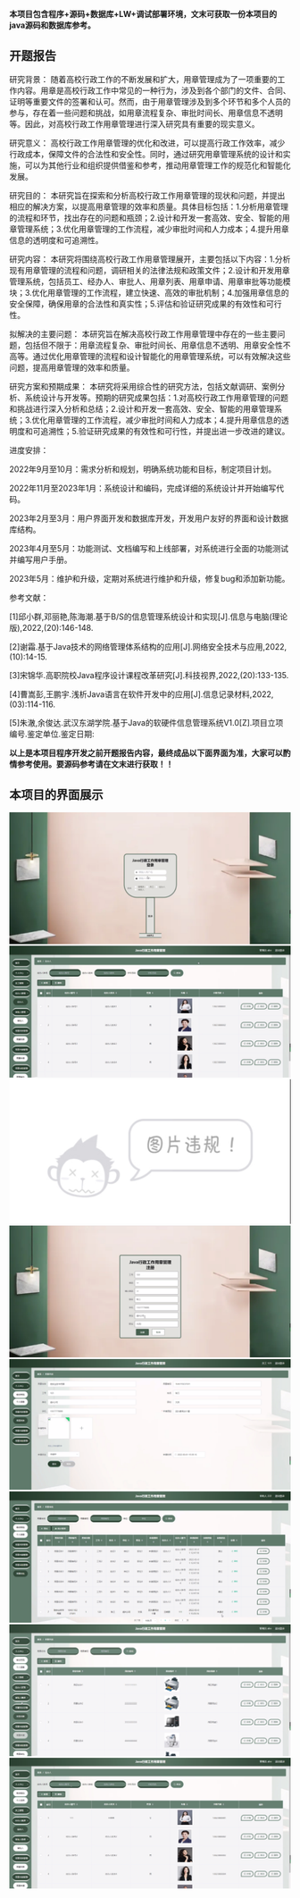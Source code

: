 ****本项目包含程序+源码+数据库+LW+调试部署环境，文末可获取一份本项目的java源码和数据库参考。****

## ******开题报告******

研究背景：
随着高校行政工作的不断发展和扩大，用章管理成为了一项重要的工作内容。用章是高校行政工作中常见的一种行为，涉及到各个部门的文件、合同、证明等重要文件的签署和认可。然而，由于用章管理涉及到多个环节和多个人员的参与，存在着一些问题和挑战，如用章流程复杂、审批时间长、用章信息不透明等。因此，对高校行政工作用章管理进行深入研究具有重要的现实意义。

研究意义：
高校行政工作用章管理的优化和改进，可以提高行政工作效率，减少行政成本，保障文件的合法性和安全性。同时，通过研究用章管理系统的设计和实施，可以为其他行业和组织提供借鉴和参考，推动用章管理工作的规范化和智能化发展。

研究目的：
本研究旨在探索和分析高校行政工作用章管理的现状和问题，并提出相应的解决方案，以提高用章管理的效率和质量。具体目标包括：1.分析用章管理的流程和环节，找出存在的问题和瓶颈；2.设计和开发一套高效、安全、智能的用章管理系统；3.优化用章管理的工作流程，减少审批时间和人力成本；4.提升用章信息的透明度和可追溯性。

研究内容：
本研究将围绕高校行政工作用章管理展开，主要包括以下内容：1.分析现有用章管理的流程和问题，调研相关的法律法规和政策文件；2.设计和开发用章管理系统，包括员工、经办人、审批人、用章列表、用章申请、用章审批等功能模块；3.优化用章管理的工作流程，建立快速、高效的审批机制；4.加强用章信息的安全保障，确保用章的合法性和真实性；5.评估和验证研究成果的有效性和可行性。

拟解决的主要问题：
本研究旨在解决高校行政工作用章管理中存在的一些主要问题，包括但不限于：用章流程复杂、审批时间长、用章信息不透明、用章安全性不高等。通过优化用章管理的流程和设计智能化的用章管理系统，可以有效解决这些问题，提高用章管理的效率和质量。

研究方案和预期成果：
本研究将采用综合性的研究方法，包括文献调研、案例分析、系统设计与开发等。预期的研究成果包括：1.对高校行政工作用章管理的问题和挑战进行深入分析和总结；2.设计和开发一套高效、安全、智能的用章管理系统；3.优化用章管理的工作流程，减少审批时间和人力成本；4.提升用章信息的透明度和可追溯性；5.验证研究成果的有效性和可行性，并提出进一步改进的建议。

进度安排：

2022年9月至10月：需求分析和规划，明确系统功能和目标，制定项目计划。

2022年11月至2023年1月：系统设计和编码，完成详细的系统设计并开始编写代码。

2023年2月至3月：用户界面开发和数据库开发，开发用户友好的界面和设计数据库结构。

2023年4月至5月：功能测试、文档编写和上线部署，对系统进行全面的功能测试并编写用户手册。

2023年5月：维护和升级，定期对系统进行维护和升级，修复bug和添加新功能。

参考文献：

[1]邱小群,邓丽艳,陈海潮.基于B/S的信息管理系统设计和实现[J].信息与电脑(理论版),2022,(20):146-148.

[2]谢霜.基于Java技术的网络管理体系结构的应用[J].网络安全技术与应用,2022,(10):14-15.

[3]宋锦华.高职院校Java程序设计课程改革研究[J].科技视界,2022,(20):133-135.

[4]曹嵩彭,王鹏宇.浅析Java语言在软件开发中的应用[J].信息记录材料,2022,(03):114-116.

[5]朱澈,余俊达.武汉东湖学院.基于Java的软硬件信息管理系统V1.0[Z].项目立项编号.鉴定单位.鉴定日期:

****以上是本项目程序开发之前开题报告内容，最终成品以下面界面为准，大家可以酌情参考使用。要源码参考请在文末进行获取！！****

## ******本项目的界面展示******

![](./res/db7340d7a4e144ac9dc86c17c5c6a546.png)![](./res/e057a3ebdb2b44b4afdcbe0064461f09.png)![](./res/983bd43f029a4abaabd4e77f10e6a77b.png)![](./res/9158fb10ade546c893f85294de0c3863.png)![](./res/2bd53de89fa9415ab939c39e36b444b4.png)![](./res/f6a920560af34acfb95d33ad02460442.png)![](./res/10a04187fe9242cfbd1064788c34c5df.png)![](./res/1ba5a54c793740a89c4a36fd16cda93f.png)

